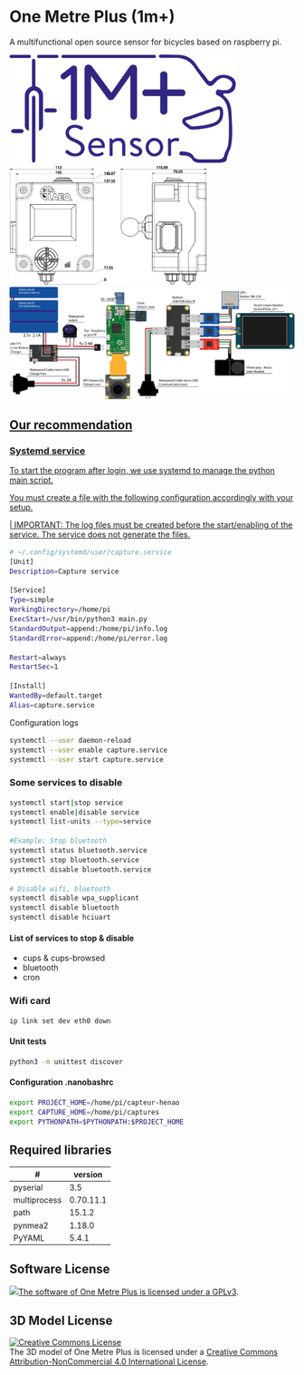 # One Metre Plus (1m+)

A multifunctional open source sensor for bicycles based on raspberry pi.

<a href="https://github.com/LAEQ/OneMetrePlus/blob/master/ressources/Logo_One_Meter_Plus.png"><img src="https://github.com/LAEQ/OneMetrePlus/blob/master/ressources/Logo_One_Meter_Plus.png" width="400"/>
  <a href="https://github.com/LAEQ/OneMetrePlus/blob/master/ressources/Plan_One_metre_plus.png">
  <img src="https://github.com/LAEQ/OneMetrePlus/blob/master/ressources/Plan_One_metre_plus.png" width="350"/>
<a href="https://github.com/LAEQ/OneMetrePlus/blob/master/ressources/Schema.png">
  <img src="https://github.com/LAEQ/OneMetrePlus/blob/master/ressources/Schema.png" width="800"/>
  
## Our recommendation
### Systemd service  

To start the program after login, we use systemd to manage the python main script.

You must create a file with the following configuration accordingly with your setup. 

| IMPORTANT: The log files must be created before the start/enabling of the service. The service does not generate the files.
```bash
# ~/.config/systemd/user/capture.service
[Unit]
Description=Capture service

[Service]
Type=simple
WorkingDirectory=/home/pi
ExecStart=/usr/bin/python3 main.py
StandardOutput=append:/home/pi/info.log
StandardError=append:/home/pi/error.log

Restart=always
RestartSec=1

[Install]
WantedBy=default.target
Alias=capture.service
```

Configuration logs
```bash
systemctl --user daemon-reload
systemctl --user enable capture.service
systemctl --user start capture.service
```

### Some services to disable 

```bash
systemctl start|stop service
systemctl enable|disable service
systemctl list-units --type=service

#Example: Stop bluetooth
systemctl status bluetooth.service
systemctl stop bluetooth.service
systemctl disable bluetooth.service

# Disable wifi, bluetooth
systemctl disable wpa_supplicant
systemctl disable bluetooth
systemctl disable hciuart
```

#### List of services to stop & disable
- cups & cups-browsed
- bluetooth
- cron 

### Wifi card
```bash
ip link set dev eth0 down
```

#### Unit tests
```bash
python3 -m unittest discover
```

#### Configuration .nanobashrc
```bash
export PROJECT_HOME=/home/pi/capteur-henao
export CAPTURE_HOME=/home/pi/captures
export PYTHONPATH=$PYTHONPATH:$PROJECT_HOME
```
  
## Required libraries

| # | version |
| --- | --- |
| pyserial  | 3.5 |
| multiprocess  | 0.70.11.1|
| path  | 15.1.2 |
| pynmea2  | 1.18.0 | 
| PyYAML  | 5.4.1 |
  
## Software License
  <a href="https://www.gnu.org/licenses/quick-guide-gplv3.html"><img src="https://www.gnu.org/graphics/gplv3-127x51.png" width="100"/>The software of One Metre Plus is licensed under a <a rel="license" href="https://www.gnu.org/licenses/quick-guide-gplv3.html">GPLv3</a>.
    

## 3D Model License
  


  <a rel="license" href="http://creativecommons.org/licenses/by-nc/4.0/"><img alt="Creative Commons License" style="border-width:0" src="https://i.creativecommons.org/l/by-nc/4.0/88x31.png" /></a><br />The 3D model of One Metre Plus is licensed under a <a rel="license" href="http://creativecommons.org/licenses/by-nc/4.0/">Creative Commons Attribution-NonCommercial 4.0 International License</a>.
